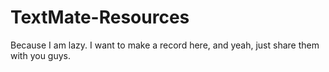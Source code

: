 # TextMate-Resources

Because I am lazy. I want to make a record here, and yeah, just share them with you guys.
